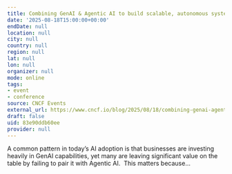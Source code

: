 ```yaml
---
title: Combining GenAI & Agentic AI to build scalable, autonomous systems
date: '2025-08-18T15:00:00+00:00'
endDate: null
location: null
city: null
country: null
region: null
lat: null
lon: null
organizer: null
mode: online
tags:
- event
- conference
source: CNCF Events
external_url: https://www.cncf.io/blog/2025/08/18/combining-genai-agentic-ai-to-build-scalable-autonomous-systems/
draft: false
uid: 83e90ddb60ee
provider: null
---
```

A common pattern in today’s AI adoption is that businesses are investing heavily in GenAI capabilities, yet many are leaving significant value on the table by failing to pair it with Agentic AI.  This matters because...

